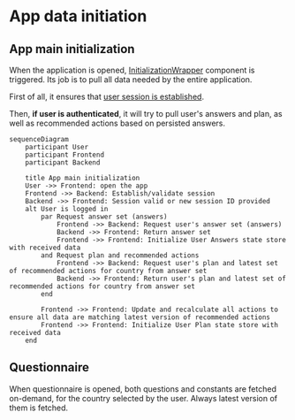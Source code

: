 # App data initiation

## App main initialization

When the application is opened, [InitializationWrapper](../../enduser-ui/src/InitializationWrapper.tsx) component is
triggered. Its job is to pull all data needed by the entire application.

First of all, it ensures that [user session is established](./users-and-sessions.md#session-initialization).

Then, **if user is authenticated**, it will try to pull user's answers and plan, as well as recommended actions based on persisted answers.

```mermaid
sequenceDiagram
    participant User
    participant Frontend
    participant Backend

    title App main initialization
    User ->> Frontend: open the app
    Frontend ->> Backend: Establish/validate session
    Backend ->> Frontend: Session valid or new session ID provided
    alt User is logged in
        par Request answer set (answers)
            Frontend ->> Backend: Request user's answer set (answers)
            Backend ->> Frontend: Return answer set
            Frontend ->> Frontend: Initialize User Answers state store with received data
        and Request plan and recommended actions
            Frontend ->> Backend: Request user's plan and latest set of recommended actions for country from answer set
            Backend ->> Frontend: Return user's plan and latest set of recommended actions for country from answer set
        end

        Frontend ->> Frontend: Update and recalculate all actions to ensure all data are matching latest version of recommended actions
        Frontend ->> Frontend: Initialize User Plan state store with received data
    end
```

## Questionnaire

When questionnaire is opened, both questions and constants are fetched on-demand, for the country selected by the user.
Always latest version of them is fetched.
